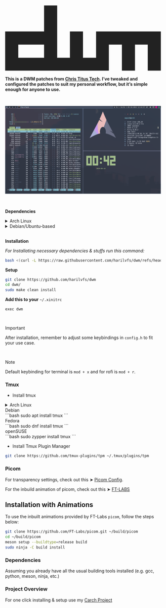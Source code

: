 <p align="center">
  <img src="https://github.com/harilvfs/assets/blob/main/dwm/Dwm.svg.png" alt="Terminal">
</p>

<strong>**This is a DWM patches from [Chris Titus Tech](https://github.com/ChrisTitusTech/dwm-titus). I’ve tweaked and configured the patches to suit my personal workflow, but it’s simple enough for anyone to use.** </strong>

<br>
  
![Terminal](https://github.com/harilvfs/assets/blob/main/dwm/dwm.png)

<br>

<strong>**Dependencies** </strong>

<details>
  <summary>Arch Linux</summary>

```bash
sudo pacman -S --needed base-devel git libx11 libxcb libxinerama libxft imlib2 meson ninja
```

</details> <details> <summary>Debian/Ubuntu-based</summary>

```bash
sudo apt install build-essential git libx11-dev libx11-xcb-dev libxcb-res0-dev libxinerama-dev libxft-dev libimlib2-dev meson ninja-build
```
</details>

<br>

<strong>**Installation** </strong>

*For Installating necessary dependencies & stuffs run this command:*
```bash
bash <(curl -L https://raw.githubusercontent.com/harilvfs/dwm/refs/heads/main/setup.sh)
```

<strong>**Setup** </strong>

```bash
git clone https://github.com/harilvfs/dwm
cd dwm/
sudo make clean install
```

**Add this to your** `~/.xinitrc`

```
exec dwm
```

<br>

> [!IMPORTANT]
> After installation, remember to adjust some keybindings in `config.h` to fit your use case.

<br>

> [!NOTE]
> Default keybinding for terminal is `mod + x` and for rofi is `mod + r`.

### Tmux
- Install tmux

<details>
  <summary>Arch Linux</summary>
```bash
sudo pacman -S tmux
```

</details>
  <summary>Debian</summary>
```bash
sudo apt install tmux
```

</details>
  <summary>Fedora</summary>
```bash
sudo dnf install tmux
```

</details>
  <summary>openSUSE</summary>
```bash
sudo zypper install tmux
```

</details>

- Install Tmux Plugin Manager 
```bash
git clone https://github.com/tmux-plugins/tpm ~/.tmux/plugins/tpm
```

### Picom

For transparency settings, check out this ➤ [Picom Config](https://raw.githubusercontent.com/harilvfs/i3wmdotfiles/main/picom/picom.conf).

For the inbuild animation of picom, check out this ➤ [FT-LABS](https://github.com/FT-Labs/picom)

## Installation with Animations

To use the inbuilt animations provided by FT-Labs `picom`, follow the steps below:

```bash
git clone https://github.com/FT-Labs/picom.git ~/build/picom
cd ~/build/picom
meson setup --buildtype=release build
sudo ninja -C build install
```
### Dependencies

Assuming you already have all the usual building tools installed (e.g. gcc, python, meson, ninja, etc.)

### Project Overview
For one click installing & setup use my [Carch Project](https://github.com/harilvfs/carch)
